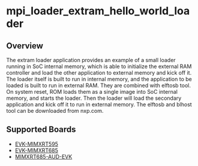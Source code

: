 # mpi_loader_extram_hello_world_loader

## Overview
The extram loader application provides an example of a small loader running in SoC internal memory,
which is able to initialize the external RAM controller and load the other application to external
memory and kick off it.
The loader itself is built to run in internal memory, and the application to be loaded is built to
run in external RAM. They are combined with elftosb tool. On system reset, ROM loads them as a single
image into SoC internal memory, and starts the loader. Then the loader will load the secondary
application and kick off it to run in external memory.
The elftosb and blhost tool can be downloaded from nxp.com.

## Supported Boards
- [EVK-MIMXRT595](../../../../_boards/evkmimxrt595/component_examples/mpi_loader/extram_loader/example_board_readme.md)
- [EVK-MIMXRT685](../../../../_boards/evkmimxrt685/component_examples/mpi_loader/extram_loader/example_board_readme.md)
- [MIMXRT685-AUD-EVK](../../../../_boards/mimxrt685audevk/component_examples/mpi_loader/extram_loader/example_board_readme.md)
